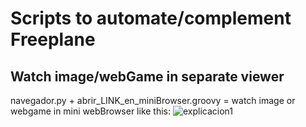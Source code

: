 # Scripts to automate/complement Freeplane
## Watch image/webGame in separate viewer
navegador.py + abrir_LINK_en_miniBrowser.groovy = watch image or webgame in mini webBrowser like this:
![explicacion1](https://github.com/apaza610/FreeplaneScripts/assets/10149862/e9eba15c-a512-4b78-8b64-eb1576dae915)
